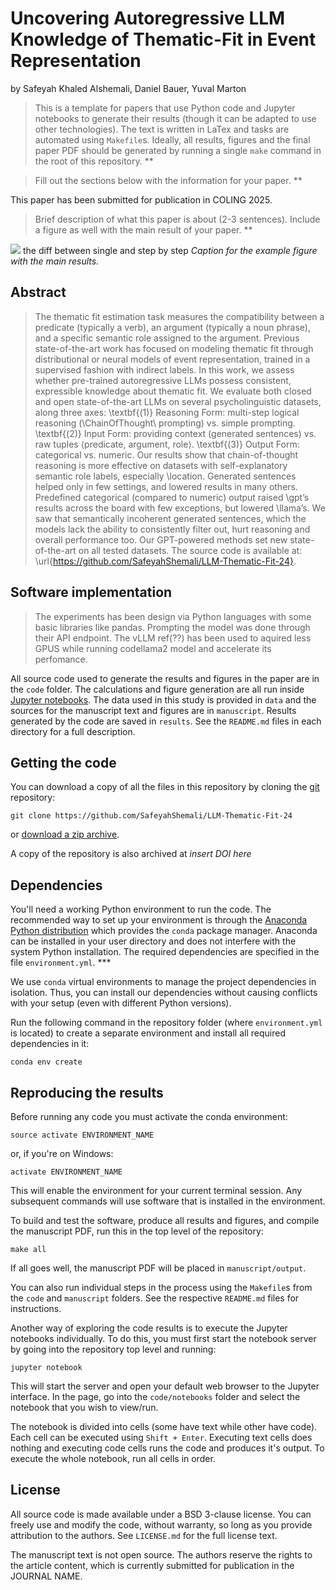 # Uncovering Autoregressive LLM Knowledge of Thematic-Fit in Event Representation

by
Safeyah Khaled Alshemali,
Daniel Bauer,
Yuval Marton

> This is a template for papers that use Python code and Jupyter notebooks to
> generate their results (though it can be adapted to use other technologies).
> The text is written in LaTex and tasks are automated using `Makefile`s.
> Ideally, all results, figures and the final paper PDF should be generated by
> running a single `make` command in the root of this repository. **

> Fill out the sections below with the information for your paper. **

This paper has been submitted for publication in COLING 2025.

> Brief description of what this paper is about (2-3 sentences). Include a
> figure as well with the main result of your paper. **

![](manuscript/figures/hawaii-trend.png) the diff between single and step by step
*Caption for the example figure with the main results.*


## Abstract

> The thematic fit estimation task measures the compatibility between a predicate (typically a verb), an argument (typically a noun phrase), and a specific semantic role assigned to the argument. Previous state-of-the-art work has focused on modeling thematic fit through distributional or neural models of event representation, trained in a supervised fashion with indirect labels. In this work, we assess whether pre-trained autoregressive LLMs possess consistent, expressible knowledge about thematic fit. We evaluate both closed and open state-of-the-art LLMs on several psycholinguistic datasets,  along three axes: \textbf{(1)} Reasoning Form:  multi-step logical reasoning (\ChainOfThought\ prompting) vs. simple prompting. \textbf{(2)} Input Form:  providing context (generated sentences) vs. raw tuples $\langle$predicate, argument,  role$\rangle$. \textbf{(3)} Output Form: categorical vs. numeric. Our results show that chain-of-thought reasoning is more effective on datasets with self-explanatory semantic role labels, especially \location.
Generated sentences helped only in few settings, and lowered results in many others. Predefined categorical (compared to numeric) output raised \gpt’s results across the board with few exceptions, but lowered \llama’s. We saw that semantically incoherent generated sentences, which the models lack the ability to consistently filter out, hurt reasoning and overall performance too. Our GPT-powered methods set new state-of-the-art on all tested datasets. The source code is available at: \url{https://github.com/SafeyahShemali/LLM-Thematic-Fit-24}.


## Software implementation

> The experiments has been design via Python languages with some basic libraries like pandas.
> Prompting the model was done through their API endpoint. The vLLM ref(??) has been used to aquired less GPUS while running codellama2 model and accelerate its perfomance.
> 
All source code used to generate the results and figures in the paper are in
the `code` folder.
The calculations and figure generation are all run inside
[Jupyter notebooks](http://jupyter.org/).
The data used in this study is provided in `data` and the sources for the
manuscript text and figures are in `manuscript`.
Results generated by the code are saved in `results`.
See the `README.md` files in each directory for a full description.


## Getting the code

You can download a copy of all the files in this repository by cloning the
[git](https://github.com/SafeyahShemali/LLM-Thematic-Fit-24) repository:

    git clone https://github.com/SafeyahShemali/LLM-Thematic-Fit-24

or [download a zip archive](https://github.com/SafeyahShemali/LLM-Thematic-Fit-24/archive/master.zip).

A copy of the repository is also archived at *insert DOI here*


## Dependencies

You'll need a working Python environment to run the code.
The recommended way to set up your environment is through the
[Anaconda Python distribution](https://www.anaconda.com/download/) which
provides the `conda` package manager.
Anaconda can be installed in your user directory and does not interfere with
the system Python installation.
The required dependencies are specified in the file `environment.yml`. ***

We use `conda` virtual environments to manage the project dependencies in
isolation.
Thus, you can install our dependencies without causing conflicts with your
setup (even with different Python versions).

Run the following command in the repository folder (where `environment.yml`
is located) to create a separate environment and install all required
dependencies in it:

    conda env create


## Reproducing the results

Before running any code you must activate the conda environment:

    source activate ENVIRONMENT_NAME

or, if you're on Windows:

    activate ENVIRONMENT_NAME

This will enable the environment for your current terminal session.
Any subsequent commands will use software that is installed in the environment.

To build and test the software, produce all results and figures, and compile
the manuscript PDF, run this in the top level of the repository:

    make all

If all goes well, the manuscript PDF will be placed in `manuscript/output`.

You can also run individual steps in the process using the `Makefile`s from the
`code` and `manuscript` folders. See the respective `README.md` files for
instructions.

Another way of exploring the code results is to execute the Jupyter notebooks
individually.
To do this, you must first start the notebook server by going into the
repository top level and running:

    jupyter notebook

This will start the server and open your default web browser to the Jupyter
interface. In the page, go into the `code/notebooks` folder and select the
notebook that you wish to view/run.

The notebook is divided into cells (some have text while other have code).
Each cell can be executed using `Shift + Enter`.
Executing text cells does nothing and executing code cells runs the code
and produces it's output.
To execute the whole notebook, run all cells in order.


## License

All source code is made available under a BSD 3-clause license. You can freely
use and modify the code, without warranty, so long as you provide attribution
to the authors. See `LICENSE.md` for the full license text.

The manuscript text is not open source. The authors reserve the rights to the
article content, which is currently submitted for publication in the
JOURNAL NAME.
